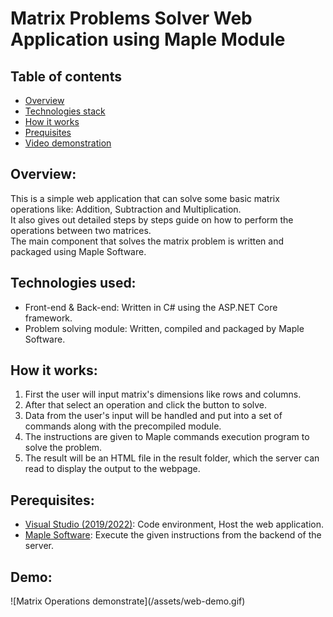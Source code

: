 <h1>Matrix Problems Solver Web Application using Maple Module</h1>
<h2>Table of contents</h2>
<ul>
<li><a href="#section1">Overview</a></li>
<li><a href="#section2">Technologies stack</a></li>
<li><a href="#section3">How it works</a></li>
<li><a href="#section4">Prequisites</a></li>
<li><a href="#section5">Video demonstration</a></li>
</ul>

<h2 id="section1">Overview:</h2>

This is a simple web application that can solve some basic matrix operations like: Addition, Subtraction and Multiplication.  
It also gives out detailed steps by steps guide on how to perform the operations between two matrices.  
The main component that solves the matrix problem is written and packaged using Maple Software.

<h2 id="section2"> Technologies used: </h2>

+ Front-end & Back-end: Written in C# using the ASP.NET Core framework. 
+ Problem solving module: Written, compiled and packaged by Maple Software. 


<h2 id="section3"> How it works: </h2>
<ol>
<li> First the user will input matrix's dimensions like rows and columns.</li>
<li>After that select an operation and click the button to solve.</li>
<li>Data from the user's input will be handled and put into a set of commands along with the precompiled module.</li>
<li> The instructions are given to Maple commands execution program to solve the problem.</li>
<li> The result will be an HTML file in the result folder, which the server can read to display the output to the webpage.</li>
</ol>



<h2 id="section4"> Perequisites: </h2>

+ <a href="https://www.maplesoft.com/">Visual Studio (2019/2022)</a>: Code environment, Host the web application.
+ <a href="https://www.maplesoft.com/">Maple Software</a>: Execute the given instructions from the backend of the server.

<h2 id="section5">Demo:</h2>
![Matrix Operations demonstrate](/assets/web-demo.gif)




